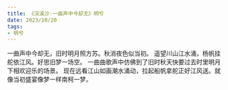 ```yaml
---
title: 《浣溪沙·一曲声中今却无》明兮
date: 2023/10/20
tags:
- 明兮
---
```

一曲声中今却无，旧时明月照方苏。秋消夜色似当初。
遥望川山江水涌，杨帆挂舵依江风。好思旧梦一场空。
一曲曲歌声中仿佛到了旧时秋天快要过去时里明月下相欢迎乐的场景。
现在远看江山如画潮水涌动，拉起船帆拿舵正好江风送。就像当初盛宴像梦一样南柯一梦。
